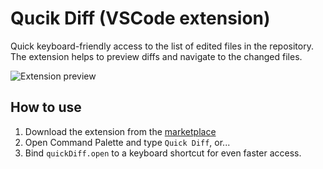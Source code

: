 # Qucik Diff (VSCode extension)

Quick keyboard-friendly access to the list of edited files in the repository.
The extension helps to preview diffs and navigate to the changed files.

![Extension preview](https://user-images.githubusercontent.com/8567013/114967711-cde33780-9e29-11eb-8d75-7a0495c15a94.gif)


## How to use
1. Download the extension from the [marketplace](https://marketplace.visualstudio.com/items?itemName=xRoker.quick-diff)
2. Open Command Palette and type `Quick Diff`, or...
3. Bind `quickDiff.open` to a keyboard shortcut for even faster access.
